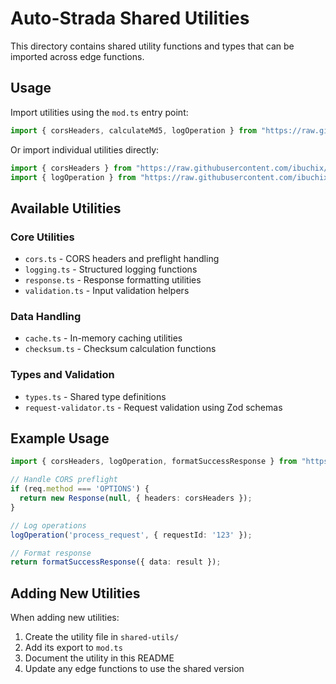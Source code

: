 
# Auto-Strada Shared Utilities

This directory contains shared utility functions and types that can be imported across edge functions.

## Usage

Import utilities using the `mod.ts` entry point:

```typescript
import { corsHeaders, calculateMd5, logOperation } from "https://raw.githubusercontent.com/ibuchix/auto-strada001testing/main/supabase/shared-utils/mod.ts";
```

Or import individual utilities directly:

```typescript
import { corsHeaders } from "https://raw.githubusercontent.com/ibuchix/auto-strada001testing/main/supabase/shared-utils/cors.ts";
import { logOperation } from "https://raw.githubusercontent.com/ibuchix/auto-strada001testing/main/supabase/shared-utils/logging.ts";
```

## Available Utilities

### Core Utilities
- `cors.ts` - CORS headers and preflight handling
- `logging.ts` - Structured logging functions
- `response.ts` - Response formatting utilities
- `validation.ts` - Input validation helpers

### Data Handling
- `cache.ts` - In-memory caching utilities
- `checksum.ts` - Checksum calculation functions

### Types and Validation
- `types.ts` - Shared type definitions
- `request-validator.ts` - Request validation using Zod schemas

## Example Usage

```typescript
import { corsHeaders, logOperation, formatSuccessResponse } from "https://raw.githubusercontent.com/ibuchix/auto-strada001testing/main/supabase/shared-utils/mod.ts";

// Handle CORS preflight
if (req.method === 'OPTIONS') {
  return new Response(null, { headers: corsHeaders });
}

// Log operations
logOperation('process_request', { requestId: '123' });

// Format response
return formatSuccessResponse({ data: result });
```

## Adding New Utilities

When adding new utilities:
1. Create the utility file in `shared-utils/`
2. Add its export to `mod.ts`
3. Document the utility in this README
4. Update any edge functions to use the shared version


